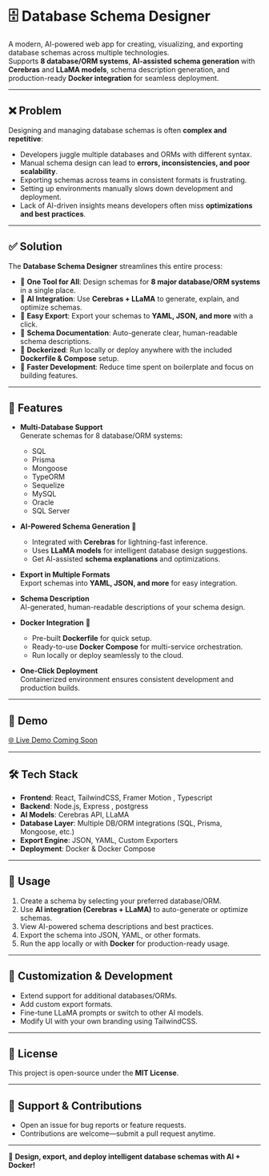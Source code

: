 # 🗄️ Database Schema Designer
A modern, AI-powered web app for creating, visualizing, and exporting database schemas across multiple technologies.  
Supports **8 database/ORM systems**, **AI-assisted schema generation** with **Cerebras** and **LLaMA models**, schema description generation, and production-ready **Docker integration** for seamless deployment.

---


## ❌ Problem
Designing and managing database schemas is often **complex and repetitive**:  
- Developers juggle multiple databases and ORMs with different syntax.  
- Manual schema design can lead to **errors, inconsistencies, and poor scalability**.  
- Exporting schemas across teams in consistent formats is frustrating.  
- Setting up environments manually slows down development and deployment.  
- Lack of AI-driven insights means developers often miss **optimizations and best practices**.  

---

## ✅ Solution
The **Database Schema Designer** streamlines this entire process:  
- 🧩 **One Tool for All**: Design schemas for **8 major database/ORM systems** in a single place.  
- 🤖 **AI Integration**: Use **Cerebras + LLaMA** to generate, explain, and optimize schemas.  
- 📂 **Easy Export**: Export your schemas to **YAML, JSON, and more** with a click.  
- 📖 **Schema Documentation**: Auto-generate clear, human-readable schema descriptions.  
- 🐳 **Dockerized**: Run locally or deploy anywhere with the included **Dockerfile & Compose** setup.  
- 🚀 **Faster Development**: Reduce time spent on boilerplate and focus on building features.  

---


## 🚀 Features
- **Multi-Database Support**  
  Generate schemas for 8 database/ORM systems:  
  - SQL  
  - Prisma  
  - Mongoose  
  - TypeORM  
  - Sequelize  
  - MySQL  
  - Oracle  
  - SQL Server  

- **AI-Powered Schema Generation** 🤖  
  - Integrated with **Cerebras** for lightning-fast inference.  
  - Uses **LLaMA models** for intelligent database design suggestions.  
  - Get AI-assisted **schema explanations** and optimizations.  

- **Export in Multiple Formats**  
  Export schemas into **YAML, JSON, and more** for easy integration.  

- **Schema Description**  
  AI-generated, human-readable descriptions of your schema design.  

- **Docker Integration** 🐳  
  - Pre-built **Dockerfile** for quick setup.  
  - Ready-to-use **Docker Compose** for multi-service orchestration.  
  - Run locally or deploy seamlessly to the cloud.  

- **One-Click Deployment**  
  Containerized environment ensures consistent development and production builds.  

---

## 🔗 Demo
[🌐 Live Demo Coming Soon](#)

---

## 🛠️ Tech Stack
- **Frontend**: React, TailwindCSS, Framer Motion , Typescript 
- **Backend**: Node.js, Express  , postgress
- **AI Models**: Cerebras API, LLaMA  
- **Database Layer**: Multiple DB/ORM integrations (SQL, Prisma, Mongoose, etc.)  
- **Export Engine**: JSON, YAML, Custom Exporters  
- **Deployment**: Docker & Docker Compose  

---

## 📝 Usage
1. Create a schema by selecting your preferred database/ORM.  
2. Use **AI integration (Cerebras + LLaMA)** to auto-generate or optimize schemas.  
3. View AI-powered schema descriptions and best practices.  
4. Export the schema into JSON, YAML, or other formats.  
5. Run the app locally or with **Docker** for production-ready usage.  

---

## 🎨 Customization & Development
- Extend support for additional databases/ORMs.  
- Add custom export formats.  
- Fine-tune LLaMA prompts or switch to other AI models.  
- Modify UI with your own branding using TailwindCSS.  

---

## 📄 License
This project is open-source under the **MIT License**.  

---

## 📧 Support & Contributions
- Open an issue for bug reports or feature requests.  
- Contributions are welcome—submit a pull request anytime.  

---

🌟 **Design, export, and deploy intelligent database schemas with AI + Docker!**
